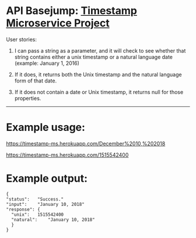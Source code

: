 API Basejump: [Timestamp Microservice Project](https://www.freecodecamp.org/challenges/timestamp-microservice)
=========================

User stories:

  1) I can pass a string as a parameter, and it will check to see whether that string contains either a unix timestamp or a natural language date (example: January 1, 2016)

  2) If it does, it returns both the Unix timestamp and the natural language form of that date.

  3) If it does not contain a date or Unix timestamp, it returns null for those properties.
  
---

Example usage:
==============
https://timestamp-ms.herokuapp.com/December%2010,%202018

https://timestamp-ms.herokuapp.com/1515542400

Example output:
==============

```
{
"status":	"Success."
"input":	"January 10, 2018"
"response":	{
  "unix":	1515542400
  "natural":	"January 10, 2018"
  }
}
```
